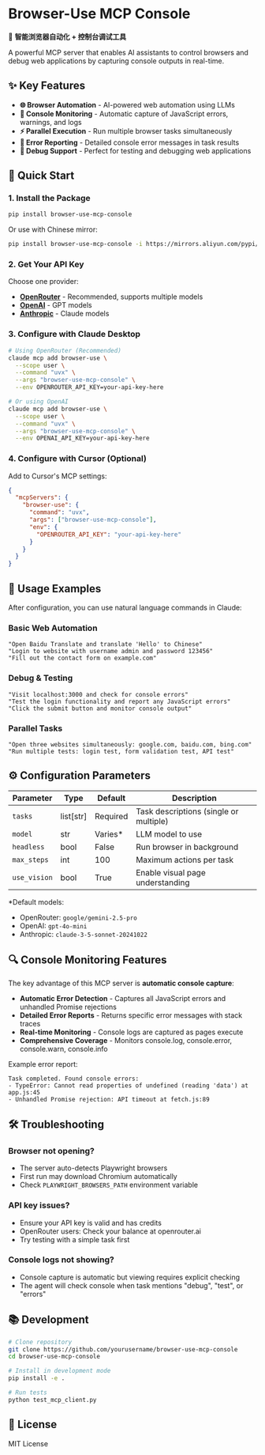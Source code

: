 # Browser-Use MCP Console

🤖 **智能浏览器自动化 + 控制台调试工具**

A powerful MCP server that enables AI assistants to control browsers and debug web applications by capturing console outputs in real-time.

## ✨ Key Features

- **🌐 Browser Automation** - AI-powered web automation using LLMs
- **🐛 Console Monitoring** - Automatic capture of JavaScript errors, warnings, and logs
- **⚡ Parallel Execution** - Run multiple browser tasks simultaneously
- **📝 Error Reporting** - Detailed console error messages in task results
- **🔧 Debug Support** - Perfect for testing and debugging web applications

## 🚀 Quick Start

### 1. Install the Package

```bash
pip install browser-use-mcp-console
```

Or use with Chinese mirror:
```bash
pip install browser-use-mcp-console -i https://mirrors.aliyun.com/pypi/simple/
```

### 2. Get Your API Key

Choose one provider:
- **[OpenRouter](https://openrouter.ai)** - Recommended, supports multiple models
- **[OpenAI](https://platform.openai.com/api-keys)** - GPT models
- **[Anthropic](https://console.anthropic.com/account/keys)** - Claude models

### 3. Configure with Claude Desktop

```bash
# Using OpenRouter (Recommended)
claude mcp add browser-use \
  --scope user \
  --command "uvx" \
  --args "browser-use-mcp-console" \
  --env OPENROUTER_API_KEY=your-api-key-here

# Or using OpenAI
claude mcp add browser-use \
  --scope user \
  --command "uvx" \
  --args "browser-use-mcp-console" \
  --env OPENAI_API_KEY=your-api-key-here
```

### 4. Configure with Cursor (Optional)

Add to Cursor's MCP settings:
```json
{
  "mcpServers": {
    "browser-use": {
      "command": "uvx",
      "args": ["browser-use-mcp-console"],
      "env": {
        "OPENROUTER_API_KEY": "your-api-key-here"
      }
    }
  }
}
```

## 📖 Usage Examples

After configuration, you can use natural language commands in Claude:

### Basic Web Automation
```
"Open Baidu Translate and translate 'Hello' to Chinese"
"Login to website with username admin and password 123456"
"Fill out the contact form on example.com"
```

### Debug & Testing
```
"Visit localhost:3000 and check for console errors"
"Test the login functionality and report any JavaScript errors"
"Click the submit button and monitor console output"
```

### Parallel Tasks
```
"Open three websites simultaneously: google.com, baidu.com, bing.com"
"Run multiple tests: login test, form validation test, API test"
```

## ⚙️ Configuration Parameters

| Parameter | Type | Default | Description |
|-----------|------|---------|-------------|
| `tasks` | list[str] | Required | Task descriptions (single or multiple) |
| `model` | str | Varies* | LLM model to use |
| `headless` | bool | False | Run browser in background |
| `max_steps` | int | 100 | Maximum actions per task |
| `use_vision` | bool | True | Enable visual page understanding |

*Default models:
- OpenRouter: `google/gemini-2.5-pro`
- OpenAI: `gpt-4o-mini`
- Anthropic: `claude-3-5-sonnet-20241022`

## 🔍 Console Monitoring Features

The key advantage of this MCP server is **automatic console capture**:

- **Automatic Error Detection** - Captures all JavaScript errors and unhandled Promise rejections
- **Detailed Error Reports** - Returns specific error messages with stack traces
- **Real-time Monitoring** - Console logs are captured as pages execute
- **Comprehensive Coverage** - Monitors console.log, console.error, console.warn, console.info

Example error report:
```
Task completed. Found console errors:
- TypeError: Cannot read properties of undefined (reading 'data') at app.js:45
- Unhandled Promise rejection: API timeout at fetch.js:89
```

## 🛠️ Troubleshooting

### Browser not opening?
- The server auto-detects Playwright browsers
- First run may download Chromium automatically
- Check `PLAYWRIGHT_BROWSERS_PATH` environment variable

### API key issues?
- Ensure your API key is valid and has credits
- OpenRouter users: Check your balance at openrouter.ai
- Try testing with a simple task first

### Console logs not showing?
- Console capture is automatic but viewing requires explicit checking
- The agent will check console when task mentions "debug", "test", or "errors"

## 📚 Development

```bash
# Clone repository
git clone https://github.com/yourusername/browser-use-mcp-console
cd browser-use-mcp-console

# Install in development mode
pip install -e .

# Run tests
python test_mcp_client.py
```

## 📄 License

MIT License


